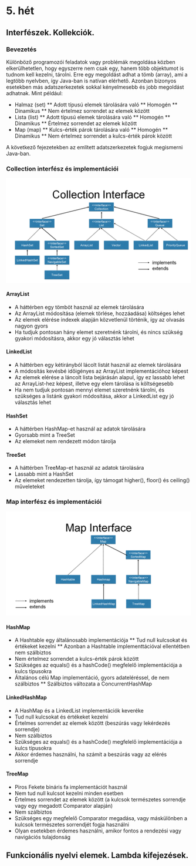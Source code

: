 # 5. hét

## Interfészek. Kollekciók.

### Bevezetés
Különböző programozói feladatok vagy problémák megoldása közben elkerülhetetlen, hogy egyszerre nem csak egy, hanem több
objektumot is tudnom kell kezelni, tárolni. Erre egy megoldást adhat a tömb (array), ami a legtöbb nyelvben, így Java-ban
is natívan elérhető. Azonban bizonyos esetekben más adatszerkezetek sokkal kényelmesebb és jobb megoldást adhatnak. Mint
például:
* Halmaz (set)
** Adott típusú elemek tárolására való
** Homogén
** Dinamikus
** Nem értelmez sorrendet az elemek között
* Lista (list)
** Adott típusú elemek tárolására való
** Homogén
** Dinamikus
** Értelmez sorrendet az elemek között
* Map (map)
** Kulcs-érték párok tárolására való
** Homogén
** Dinamikus
** Nem értelmez sorrendet a kulcs-érték párok között

A következő fejezetekben az említett adatszerkezetek fogjuk megismerni Java-ban.

### Collection interfész és implementációi
![Collection interfész](collection-interface.png)

#### ArrayList
* A háttérben egy tömböt használ az elemek tárolására
* Az ArrayList módosítása (elemek törlése, hozzáadása) költséges lehet
* Az elemek elérése indexek alapján közvetlenül történik, így az olvasás nagyon gyors
* Ha tudjuk pontosan hány elemet szeretnénk tárolni, és nincs szükség gyakori módosításra, akkor egy jó választás lehet

#### LinkedList
* A háttérben egy kétirányból lácolt listát használ az elemek tárolására
* A módosítás kevésbé időigényes az ArrayList implementációhoz képest
* Az elemek elérése a láncolt lista bejárásán alapul, így ez lassabb lehet az ArrayList-hez képest, illetve egy elem
tárolása is költségesebb
* Ha nem tudjuk pontosan mennyi elemet szeretnénk tárolni, és szükséges a listánk gyakori módosítása, akkor a LinkedList
egy jó választás lehet

#### HashSet
* A háttérben HashMap-et használ az adatok tárolására
* Gyorsabb mint a TreeSet
* Az elemeket nem rendezett módon tárolja

#### TreeSet
* A háttérben TreeMap-et használ az adatok tárolására
* Lassabb mint a HashSet
* Az elemeket rendezetten tárolja, így támogat higher(), floor() és ceiling() műveleteket

### Map interfész és implementációi
![Map interfész](map-interface.png)

#### HashMap
* A Hashtable egy általánosabb implementációja
** Tud null kulcsokat és értékeket kezelni
** Azonban a Hashtable implementtációval ellentétben nem szálbiztos
* Nem értelmez sorrendet a kulcs-érték párok között
* Szükséges az equals() és a hashCode() megfelelő implementációja a kulcs típusokra
* Általános célú Map implementáció, gyors adateléréssel, de nem szálbiztos
** Szálbiztos változata a ConcurrentHashMap

#### LinkedHashMap
* A HashMap és a LinkedList implementációk keveréke
* Tud null kulcsokat és értékeket kezelni
* Értelmes sorrendet az elemek között (beszúrás vagy lekérdezés sorrendje)
* Nem szálbiztos
* Szükséges az equals() és a hashCode() megfelelő implementációja a kulcs típusokra
* Akkor érdemes használni, ha számít a beszúrás vagy az elérés sorrendje

#### TreeMap
* Piros Fekete bináris fa implementációt használ
* Nem tud null kulcsot kezelni minden esetben
* Értelmes sorrendet az elemek között (a kulcsok természetes sorrendje vagy egy megadott Comparator alapján)
* Nem szálbiztos
* Szükséges egy megfelelő Comparator megadása, vagy máskülönben a kulcsok természetes sorrendjét fogja használni
* Olyan esetekben érdemes használni, amikor fontos a rendezési vagy navigációs tulajdonság

## Funkcionális nyelvi elemek. Lambda kifejezések.
